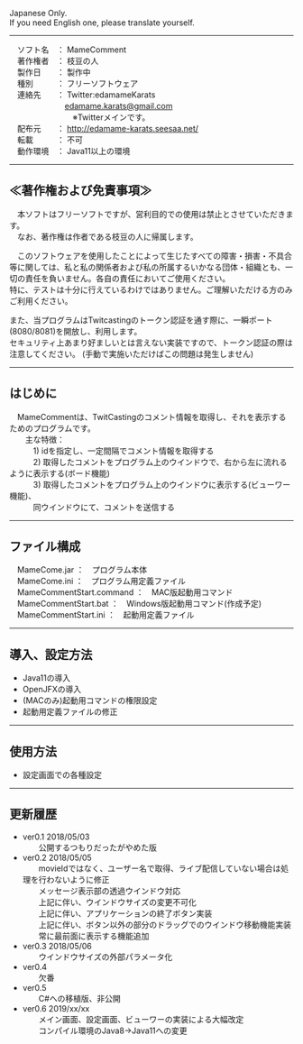 Japanese Only.  
If you need English one, please translate yourself.

---
　ソフト名　： MameComment  
　著作権者　： 枝豆の人  
　製作日　　： 製作中  
　種別　　　： フリーソフトウェア  
　連絡先　　： Twitter:edamameKarats  
　　　　　　　edamame.karats@gmail.com  
　　　　　　　　※Twitterメインです。  
　配布元　　： http://edamame-karats.seesaa.net/  
　転載　　　： 不可  
　動作環境　： Java11以上の環境  

---

## ≪著作権および免責事項≫

　本ソフトはフリーソフトですが、営利目的での使用は禁止とさせていただきます。  
　なお、著作権は作者である枝豆の人に帰属します。  

　このソフトウェアを使用したことによって生じたすべての障害・損害・不具合等に関しては、私と私の関係者および私の所属するいかなる団体・組織とも、一切の責任を負いません。各自の責任においてご使用ください。  
  特に、テストは十分に行えているわけではありません。ご理解いただける方のみご利用ください。  
  
  また、当プログラムはTwitcastingのトークン認証を通す際に、一瞬ポート(8080/8081)を開放し、利用します。  
  セキュリティ上あまり好ましいとは言えない実装ですので、トークン認証の際は注意してください。
  (手動で実施いただけばこの問題は発生しません)

---

## はじめに
　MameCommentは、TwitCastingのコメント情報を取得し、それを表示するためのプログラムです。  
　　主な特徴：  
　　　1) idを指定し、一定間隔でコメント情報を取得する  
　　　2) 取得したコメントをプログラム上のウインドウで、右から左に流れるように表示する(ボード機能)  
　　　3) 取得したコメントをプログラム上のウインドウに表示する(ビューワー機能)、  
   　　　同ウインドウにて、コメントを送信する

---

## ファイル構成
　MameCome.jar               ：　プログラム本体    
　MameCome.ini               ：　プログラム用定義ファイル  
　MameCommentStart.command   ：　MAC版起動用コマンド  
　MameCommentStart.bat       ：　Windows版起動用コマンド(作成予定)  
　MameCommentStart.ini       ：　起動用定義ファイル  

---

## 導入、設定方法
- Java11の導入  
- OpenJFXの導入  
- (MACのみ)起動用コマンドの権限設定  
- 起動用定義ファイルの修正

---

## 使用方法
- 設定画面での各種設定

---

## 更新履歴
- ver0.1	2018/05/03  
　　公開するつもりだったがやめた版  
- ver0.2	2018/05/05  
　　movieIdではなく、ユーザー名で取得、ライブ配信していない場合は処理を行わないように修正  
　　メッセージ表示部の透過ウインドウ対応  
　　上記に伴い、ウインドウサイズの変更不可化  
　　上記に伴い、アプリケーションの終了ボタン実装  
　　上記に伴い、ボタン以外の部分のドラッグでのウインドウ移動機能実装  
　　常に最前面に表示する機能追加  
- ver0.3	2018/05/06  
　　ウインドウサイズの外部パラメータ化  
- ver0.4  
　　欠番
- ver0.5  
　　C#への移植版、非公開  
- ver0.6   2019/xx/xx  
　　メイン画面、設定画面、ビューワーの実装による大幅改定  
　　コンパイル環境のJava8→Java11への変更

